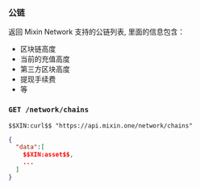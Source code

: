 ### 公链

返回 Mixin Network 支持的公链列表, 里面的信息包含：

- 区块链高度
- 当前的充值高度
- 第三方区块高度
- 提现手续费
- 等

### `GET /network/chains` 

```
$$XIN:curl$$ "https://api.mixin.one/network/chains"
```

```json
{  
  "data":[
    $$XIN:asset$$,
    ...
  ]
}
```
